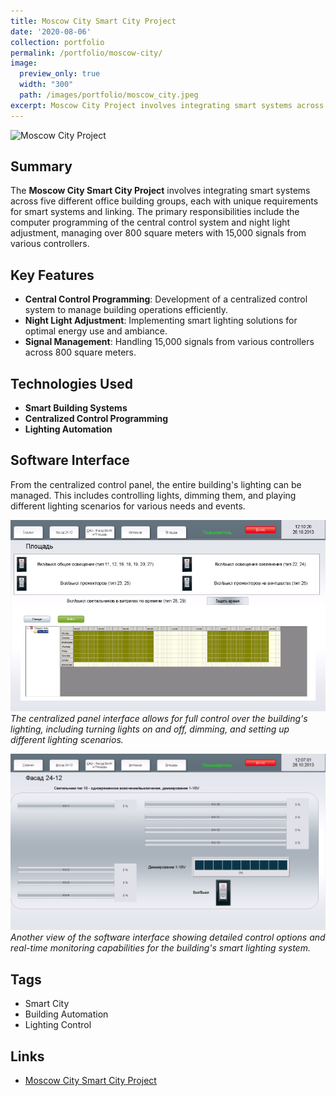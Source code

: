 ```yaml
---
title: Moscow City Smart City Project
date: '2020-08-06'
collection: portfolio
permalink: /portfolio/moscow-city/
image:
  preview_only: true
  width: "300"
  path: /images/portfolio/moscow_city.jpeg
excerpt: Moscow City Project involves integrating smart systems across five different office building groups with varied requirements. The project includes computer programming for central control and night light adjustment, managing over 800 square meters with 15,000 signals from different controllers.
---
```


![Moscow City Project](../../images/portfolio/moscow_city.jpeg)

## Summary
The **Moscow City Smart City Project** involves integrating smart systems across five different office building groups, each with unique requirements for smart systems and linking. The primary responsibilities include the computer programming of the central control system and night light adjustment, managing over 800 square meters with 15,000 signals from various controllers.

## Key Features
- **Central Control Programming**: Development of a centralized control system to manage building operations efficiently.
- **Night Light Adjustment**: Implementing smart lighting solutions for optimal energy use and ambiance.
- **Signal Management**: Handling 15,000 signals from various controllers across 800 square meters.

## Technologies Used
- **Smart Building Systems**
- **Centralized Control Programming**
- **Lighting Automation**

## Software Interface
From the centralized control panel, the entire building's lighting can be managed. This includes controlling lights, dimming them, and playing different lighting scenarios for various needs and events.

![Software Interface 1](../images/portfolio/interface_1.png)
*The centralized panel interface allows for full control over the building's lighting, including turning lights on and off, dimming, and setting up different lighting scenarios.*

![Software Interface 2](../images/portfolio/interface_2.png)
*Another view of the software interface showing detailed control options and real-time monitoring capabilities for the building's smart lighting system.*

## Tags
- Smart City
- Building Automation
- Lighting Control

## Links
- [Moscow City Smart City Project](http://domussapiens.ru/nashi-obekty/kommercheskie-obekty/moskva-siti) <!-- External link to the project details -->
